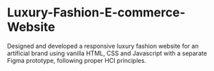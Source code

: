 # Luxury-Fashion-E-commerce-Website
Designed and developed a responsive luxury fashion website for an artificial brand using vanilla HTML, CSS and Javascript with a separate Figma prototype, following proper HCI principles.
